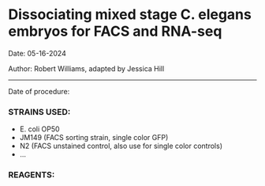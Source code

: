 # Dissociating mixed stage C. elegans embryos for FACS and RNA-seq

Date: 05-16-2024

Author: Robert Williams, adapted by Jessica Hill

---

Date of procedure: 

### STRAINS USED: 
- E. coli OP50
- JM149 (FACS sorting strain, single color GFP)
- N2 (FACS unstained control, also use for single color controls)   
- ... 


### REAGENTS: 
